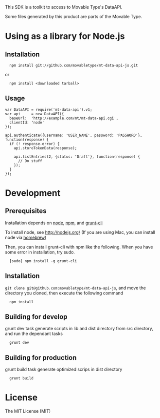 This SDK is a toolkit to access to Movable Type's DataAPI.

Some files generated by this product are parts of the Movable Type.

# Using as a library for Node.js

## Installation

```
  npm install git://github.com/movabletype/mt-data-api-js.git
```

or

```
  npm install <downloaded tarball>
```

## Usage

```
var DataAPI = require('mt-data-api').v1;
var api     = new DataAPI({
  baseUrl:  'http://example.com/mt/mt-data-api.cgi',
  clientId: 'node'
});

api.authenticate({username: 'USER_NAME', password: 'PASSWORD'}, function(response) {
  if (! response.error) {
    api.storeTokenData(response);

    api.listEntries(2, {status: 'Draft'}, function(response) {
      // Do stuff
    });
  }
});
```

# Development

## Prerequisites
Installation depends on [node](http://nodejs.org/), [npm](https://npmjs.org/), and [grunt-cli](http://gruntjs.com/)

To install node, see http://nodejs.org/ (If you are using Mac, you can install node via [homebrew](http://mxcl.github.io/homebrew/))

Then, you can install grunt-cli with npm like the following. When you have some error in installation, try sudo.

```
  [sudo] npm install -g grunt-cli
```

## Installation
`git clone git@github.com:movabletype/mt-data-api-js`, and move the directory you cloned, then execute the following command

```
  npm install
```

## Building for develop
grunt dev task generate scripts in lib and dist directory from src directory, and run the dependant tasks

```
  grunt dev
```

## Building for production
grunt build task generate optimized scrips in dist directory

```
  grunt build
```

# License
The MIT License (MIT)
